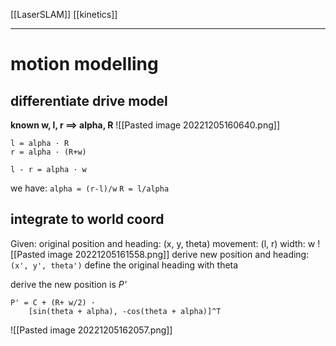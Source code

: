 [[LaserSLAM]]
[[kinetics]]
****
# motion modelling
## differentiate drive model
**known w, l, r ==> alpha, R**
![[Pasted image 20221205160640.png]]
```
l = alpha · R
r = alpha · (R+w)

l - r = alpha · w
```
we have:
	`alpha = (r-l)/w`
	`R = l/alpha`

## integrate to world coord
Given: 
	original position and heading: (x, y, theta)
	movement: (l, r)
	width: w
![[Pasted image 20221205161558.png]]
derive new position and heading: `(x', y', theta')`
define the original heading with theta

derive the new position is _P'_
```
P' = C + (R+ w/2) · 
	[sin(theta + alpha), -cos(theta + alpha)]^T
```
![[Pasted image 20221205162057.png]]

